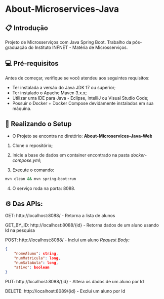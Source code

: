 # About-Microservices-Java

## 📋 Introdução

Projeto de Microsserviços com Java Spring Boot.
Trabalho da pós-graduação do Instituto INFNET - Matéria de Microsserviços.

## 💻 Pré-requisitos

Antes de começar, verifique se você atendeu aos seguintes requisitos:
* Ter instalada a versão do Java JDK 17 ou superior;
* Ter instalado o Apache Maven 3.x.x;
* Utilizar uma IDE para Java - Eclipse, IntelliJ ou Visual Studio Code;
* Possuir o Docker + Docker Compose devidamente instalados em sua máquina.

## 🚀 Realizando o Setup

- O Projeto se encontra no diretório: **About-Microservices-Java-Web**

1. Clone o repositório;

2. Inicie a base de dados em container encontrado na pasta *docker-compose.yml*;

3. Execute o comando:
```bash
mvn clean && mvn spring-boot:run
```

4. O serviço roda na porta: 8088.

## ⚙️ Das APIs:

GET: http://localhost:8088/ - Retorna a lista de alunos

GET_BY_ID: http://localhost:8088/{id} - Retorna dados de um aluno usando Id na pesquisa

POST: http://localhost:8088/ - Inclui um aluno
*Request Body:*
```json
{
    "nomeAluno": string,
    "numMatricula": long,
    "numSalaAula": long,
    "ativo": boolean
}
```
PUT: http://localhost:8088/{id} - Altera os dados de um aluno por Id

DELETE: http://localhost:8089/{id} - Exclui um aluno por Id
